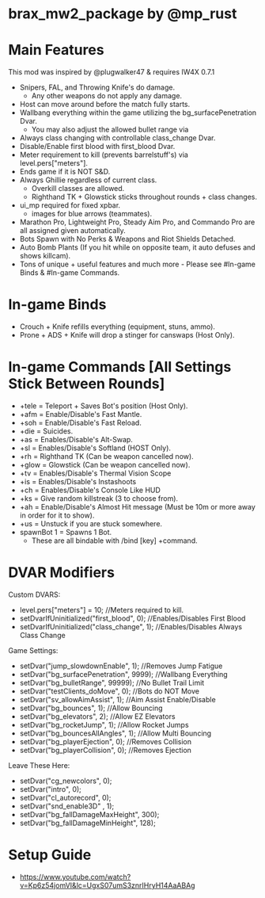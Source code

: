 # brax_mw2_package by @mp_rust

# Main Features
This mod was inspired by @plugwalker47 & requires IW4X 0.7.1
- Snipers, FAL, and Throwing Knife's do damage.
    - Any other weapons do not apply any damage.
- Host can move around before the match fully starts.
- Wallbang everything within the game utilizing the bg_surfacePenetration Dvar.
    - You may also adjust the allowed bullet range via 
- Always class changing with controllable class_change Dvar.
- Disable/Enable first blood with first_blood Dvar.
- Meter requirement to kill (prevents barrelstuff's) via level.pers["meters"].
- Ends game if it is NOT S&D.
- Always Ghillie regardless of current class.
    - Overkill classes are allowed.
    - Righthand TK + Glowstick sticks throughout rounds + class changes.
- ui_mp required for fixed xpbar.
    - images for blue arrows (teammates).
- Marathon Pro, Lightweight Pro, Steady Aim Pro, and Commando Pro are all assigned given automatically.
- Bots Spawn with No Perks & Weapons and Riot Shields Detached.
- Auto Bomb Plants (If you hit while on opposite team, it auto defuses and shows killcam).
- Tons of unique + useful features and much more - Please see #In-game Binds & #In-game Commands.

# In-game Binds
- Crouch + Knife refills everything (equipment, stuns, ammo).
- Prone + ADS + Knife will drop a stinger for canswaps (Host Only).

# In-game Commands [All Settings Stick Between Rounds]
- +tele = Teleport + Saves Bot's position (Host Only).
- +afm = Enable/Disable's Fast Mantle.
- +soh = Enable/Disable's Fast Reload.
- +die = Suicides.
- +as = Enables/Disable's Alt-Swap.
- +sl = Enables/Disable's Softland (HOST Only).
- +rh = Righthand TK (Can be weapon cancelled now).
- +glow = Glowstick (Can be weapon cancelled now).
- +tv = Enables/Disable's Thermal Vision Scope
- +is = Enables/Disable's Instashoots
- +ch = Enables/Disable's Console Like HUD
- +ks = Give random killstreak (3 to choose from).
- +ah = Enable/Disable's Almost Hit message (Must be 10m or more away in order for it to show).
- +us = Unstuck if you are stuck somewhere.
- spawnBot 1 = Spawns 1 Bot.
    - These are all bindable with /bind [key] +command.

# DVAR Modifiers
Custom DVARS:
- level.pers["meters"] = 10; //Meters required to kill.
- setDvarIfUninitialized("first_blood", 0); //Enables/Disables First Blood
- setDvarIfUninitialized("class_change", 1); //Enables/Disables Always Class Change

Game Settings:
- setDvar("jump_slowdownEnable", 1); //Removes Jump Fatigue 
- setDvar("bg_surfacePenetration", 9999); //Wallbang Everything 
- setDvar("bg_bulletRange", 99999); //No Bullet Trail Limit
- setDvar("testClients_doMove", 0); //Bots do NOT Move
- setDvar("sv_allowAimAssist", 1); //Aim Assist Enable/Disable 
- setDvar("bg_bounces", 1); //Allow Bouncing 
- setDvar("bg_elevators", 2); //Allow EZ Elevators 
- setDvar("bg_rocketJump", 1); //Allow Rocket Jumps 
- setDvar("bg_bouncesAllAngles", 1); //Allow Multi Bouncing 
- setDvar("bg_playerEjection", 0); //Removes Collision
- setDvar("bg_playerCollision", 0); //Removes Ejection

Leave These Here:
- setDvar("cg_newcolors", 0); 
- setDvar("intro", 0); 
- setDvar("cl_autorecord", 0); 
- setDvar("snd_enable3D" , 1); 
- setDvar("bg_fallDamageMaxHeight", 300); 
- setDvar("bg_fallDamageMinHeight", 128);

# Setup Guide
- https://www.youtube.com/watch?v=Kp6z54jomVI&lc=UgxS07umS3znrIHryH14AaABAg

